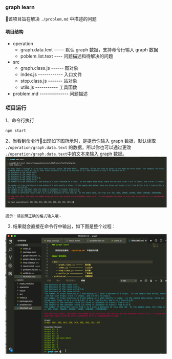 ### graph learn

该项目旨在解决 `./problem.md` 中描述的问题

#### 项目结构
- operation
    - graph.data.text -----  默认 graph 数据，支持命令行输入 graph 数据
    - poblem.list.text ----  问题描述和待解决的问题
- src
    - graph.class.js ------  图对象
    - index.js ------------  入口文件
    - stop.class.js -------  站对象
    - utils.js -----------  工具函数
- problem.md --------------  问题描述

### 项目运行

1、命令行执行

```
npm start
```
2、当看到命令行出现如下图所示时，是提示你输入 graph 数据，默认读取 `./operation/graph.data.text` 的数据，所以你也可以通过更改 `./operation/graph.data.text`中的文本来输入 graph 数据。
![](./lib/img1.jpeg)

```
提示：请按照正确的格式输入哦~
```

3. 结果就会直接在命令行中输出，如下图是整个过程：

![](./lib/graph.gif)
